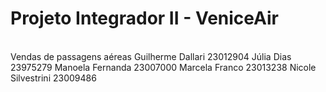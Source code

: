 # Projeto Integrador II - VeniceAir
<br>
Vendas de passagens aéreas
Guilherme Dallari 23012904
Júlia Dias 23975279
Manoela Fernanda 23007000
Marcela Franco 23013238
Nicole Silvestrini 23009486
